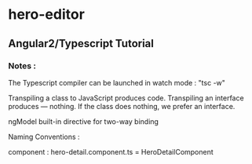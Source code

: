 # hero-editor

## Angular2/Typescript Tutorial

### Notes :

The Typescript compiler can be launched in watch mode : "tsc -w"

Transpiling a class to JavaScript produces code. Transpiling an interface produces — nothing. If the class does nothing, we prefer an interface.

ngModel built-in directive for two-way binding

Naming Conventions :

component : hero-detail.component.ts = HeroDetailComponent
